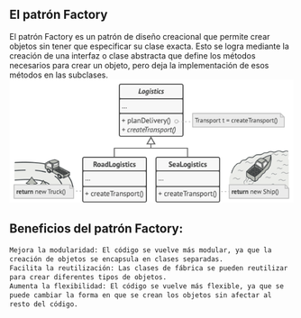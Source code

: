 ## El patrón Factory

El patrón Factory es un patrón de diseño creacional que permite crear objetos sin tener que especificar su clase exacta. Esto se logra mediante la creación de una interfaz o clase abstracta que define los métodos necesarios para crear un objeto, pero deja la implementación de esos métodos en las subclases.
![Alt text](image.png)
## Beneficios del patrón Factory:

    Mejora la modularidad: El código se vuelve más modular, ya que la creación de objetos se encapsula en clases separadas.
    Facilita la reutilización: Las clases de fábrica se pueden reutilizar para crear diferentes tipos de objetos.
    Aumenta la flexibilidad: El código se vuelve más flexible, ya que se puede cambiar la forma en que se crean los objetos sin afectar al resto del código.